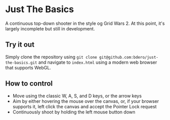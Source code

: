 Just The Basics
===============
A continuous top-down shooter in the style og Grid Wars 2. At this point, it's largely incomplete but still in development.

Try it out
----------
Simply clone the repository using `git clone git@github.com:bdero/just-the-basics.git` and navigate to `index.html` using a modern web browser that supports WebGL.

How to control
--------------
* Move using the classic W, A, S, and D keys, or the arrow keys
* Aim by either hovering the mouse over the canvas, or, if your browser supports it, left click the canvas and accept the Pointer Lock request
* Continuously shoot by holding the left mouse button down
